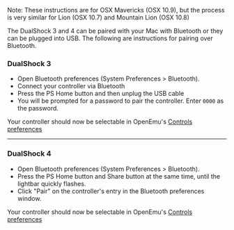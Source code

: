 Note: These instructions are for OSX Mavericks (OSX 10.9), but the process is very similar for Lion (OSX 10.7) and Mountain Lion (OSX 10.8)

The DualShock 3 and 4 can be paired with your Mac with Bluetooth or they can be plugged into USB.  The following are instructions for pairing over Bluetooth.  

### DualShock 3

* Open Bluetooth preferences (System Preferences > Bluetooth).
* Connect your controller via Bluetooth
* Press the PS Home button and then unplug the USB cable
* You will be prompted for a password to pair the controller.  Enter <code>0000</code> as the password.

Your controller should now be selectable in OpenEmu's [Controls preferences](https://github.com/OpenEmu/OpenEmu/wiki/User-guide:-Preferences:-Controls)

-----

### DualShock 4

* Open Bluetooth preferences (System Preferences > Bluetooth).
* Press the PS Home button and Share button at the same time, until the lightbar quickly flashes.
* Click "Pair" on the controller's entry in the Bluetooth preferences window.

Your controller should now be selectable in OpenEmu's [Controls preferences](https://github.com/OpenEmu/OpenEmu/wiki/User-guide:-Preferences:-Controls)